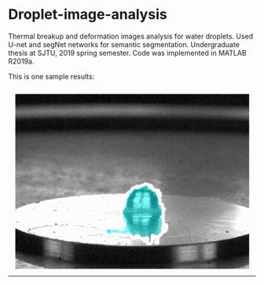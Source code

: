 # Droplet-image-analysis
Thermal breakup and deformation images analysis for water droplets. Used U-net and segNet networks for semantic segmentation.
Undergraduate thesis at SJTU, 2019 spring semester. Code was implemented in MATLAB R2019a.

This is one sample results:

![image](https://github.com/qiyan98/Droplet-image-analysis/blob/master/sample_gif.gif)
